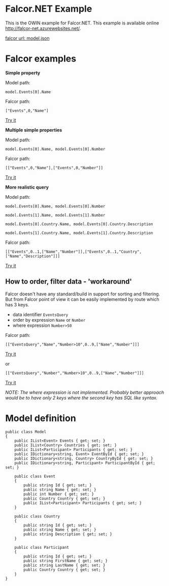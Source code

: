﻿# Falcor.NET Example

This is the OWIN example for Falcor.NET. This example is available online http://falcor-net.azurewebsites.net/.

[falcor url: model.json](model.json?paths=[])

# Falcor examples

**Simple property**

Model path: 

`model.Events[0].Name` 

Falcor path:

`["Events",0,"Name"]` 

[Try it](http://falcor-net.azurewebsites.net/model.json?paths=["Events",0,"Name"])

**Multiple simple properties**

Model path: 

`model.Events[0].Name, model.Events[0].Number` 

Falcor path: 

`[["Events",0,"Name"],["Events",0,"Number"]]` 

[Try it](http://falcor-net.azurewebsites.net/model.json?paths=[["Events",0,"Name"],["Events",0,"Number"]])

**More realistic query**

Model path: 

`model.Events[0].Name, model.Events[0].Number`

`model.Events[1].Name, model.Events[1].Number`

`model.Events[0].Country.Name, model.Events[0].Country.Description`

`model.Events[1].Country.Name, model.Events[1].Country.Description`


Falcor path: 

`[["Events",0..1,["Name","Number"]],["Events",0..1,"Country",["Name","Description"]]]`

[Try it](http://falcor-net.azurewebsites.net/model.json?paths=[["Events",0..1,["Name","Number"]],["Events",0..1,"Country",["Name","Description"]]])


## How to order, filter data - 'workaround'
Falcor doesn't have any standard/build in support for sorting and filtering. 
But from Falcor point of view it can be easily implemented by route which has 3 keys.

* data identifier `EventsQuery`
* order by expression `Name` or `Number`
* where expression `Number>50`

Falcor path:

`[["EventsQuery","Name","Number>10",0..9,["Name","Number"]]]`

[Try it](http://falcor-net.azurewebsites.net/model.json?paths=[["EventsQuery","Number","Number>10",0..9,["Name","Number"]]])

or

`[["EventsQuery","Number","Number>10",0..9,["Name","Number"]]]`

[Try it](http://falcor-net.azurewebsites.net/model.json?paths=[["EventsQuery","Name","Name>10",0..9,["Name","Number"]]])

_NOTE: The where expression is not implemented. Probably better approach would be to have only 2 keys where the second key has SQL like syntax._


# Model definition
```CSharp
public class Model
{
    public IList<Event> Events { get; set; }
    public IList<Country> Countries { get; set; }
    public IList<Participant> Participants { get; set; }
    public IDictionary<string, Event> EventById { get; set; }
    public IDictionary<string, Country> CountryById { get; set; }
    public IDictionary<string, Participant> ParticipantById { get; set; } 

    public class Event
    {
        public string Id { get; set; }
        public string Name { get; set; }
        public int Number { get; set; }
        public Country Country { get; set; }
        public IList<Participant> Participants { get; set; } 
    }

    public class Country
    {
        public string Id { get; set; }
        public string Name { get; set; }
        public string Description { get; set; }
    }

    public class Participant
    {
        public string Id { get; set; }
        public string FirstName { get; set; }
        public string LastName { get; set; }
        public Country Country { get; set; }
    }
}
```